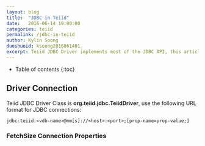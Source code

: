 ```yaml
---
layout: blog
title:  "JDBC in Teiid"
date:   2016-06-14 19:00:00
categories: teiid
permalink: /jdbc-in-teiid
author: Kylin Soong
duoshuoid: ksoong2016061401
excerpt: Teiid JDBC Driver implements most of the JDBC API, this article diving into the details of how Teiid implement the JDBC API, and JDBC in Teiid 
---
```


* Table of contents
{:toc}


## Driver Connection

Teiid JDBC Driver Class is **org.teiid.jdbc.TeiidDriver**, use the following URL format for JDBC connections:

~~~
jdbc:teiid:<vdb-name>@mm[s]://<host>:<port>;[prop-name=prop-value;]
~~~

### FetchSize Connection Properties



